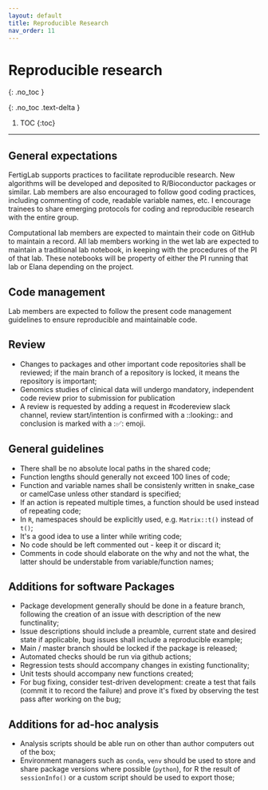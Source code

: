 ```yaml
---
layout: default
title: Reproducible Research
nav_order: 11
---
```


# Reproducible research
{: .no_toc }

{: .no_toc .text-delta }

1. TOC
{:toc}

---


## General expectations
FertigLab supports practices to facilitate reproducible research. New algorithms will be developed and deposited to R/Bioconductor packages or similar. Lab members are also encouraged to follow good coding practices, including commenting of code, readable variable names, etc. I encourage trainees to share emerging protocols for coding and reproducible research with the entire group. 

Computational lab members are expected to maintain their code on GitHub to maintain a record. All lab members working in the wet lab are expected to maintain a traditional lab notebook, in keeping with the procedures of the PI of that lab. These notebooks will be property of either the PI running that lab or Elana depending on the project.

## Code management
Lab members are expected to follow the present code management guidelines to ensure reproducible and maintainable code.

## Review
* Changes to packages and other important code repositories shall be reviewed; if the main branch of a repository is locked, it means the repository is important;
* Genomics studies of clinical data will undergo mandatory, independent code review prior to submission for publication
* A review is requested by adding a request in #codereview slack channel, review start/intention is confirmed with a ::looking:: and conclusion is marked with a ::white_check_mark:: emoji.

## General guidelines
* There shall be no absolute local paths in the shared code;
* Function lengths should generally not exceed 100 lines of code;
* Function and variable names shall be consistenly written in snake_case or camelCase unless other standard is specified;
* If an action is repeated multiple times, a function should be used instead of repeating code;
* In `R`, namespaces should be explicitly used, e.g. `Matrix::t()` instead of `t()`;
* It's a good idea to use a linter while writing code;
* No code should be left commented out - keep it or discard it;
* Comments in code should elaborate on the why and not the what, the latter should be understable from variable/function names;

## Additions for software Packages
* Package development generally should be done in a feature branch, following the creation of an issue with description of the new functinality;
* Issue descriptions should include a preamble, current state and desired state if applicable, bug issues shall include a reproducible example;
* Main / master branch should be locked if the package is released;
* Automated checks should be run via github actions;
* Regression tests should accompany changes in existing functionality;
* Unit tests should accompany new functions created;
* For bug fixing, consider test-driven development: create a test that fails (commit it to record the failure) and prove it's fixed by observing the test pass after working on the bug;

## Additions for ad-hoc analysis
* Analysis scripts should be able run on other than author computers out of the box;
* Environment managers such as `conda`, `venv` should be used to store and share package versions where possible (`python`), for R the result of `sessionInfo()` or a custom script should be used to export those; 




<!-- just_the_docs:
  # Define which collections are used in just-the-docs
  collections:
    # Reference the "tests" collection
    tests:
      # Give the collection a name
      name: Tests
      # Exclude the collection from the navigation
      # Supports true or false (default)
      # nav_exclude: true
      # Fold the collection in the navigation
      # Supports true or false (default)
      # nav_fold: true  # note: this option is new in v0.4
      # Exclude the collection from the search
      # Supports true or false (default)
      # search_exclude: true -->
